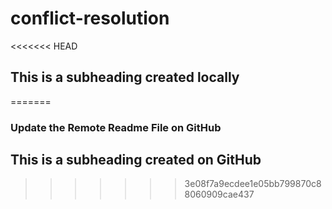 # conflict-resolution
<<<<<<< HEAD
## This is a subheading created locally 

=======
### Update the Remote Readme File on GitHub
## This is a subheading created on GitHub
>>>>>>> 3e08f7a9ecdee1e05bb799870c88060909cae437
